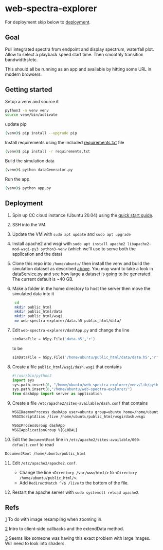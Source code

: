 # web-spectra-explorer

For deployment skip below to [deployment](#deployment).

## Goal

Pull integrated spectra from endpoint and display spectrum, waterfall plot. Allow to select a playback speed start time. Then smoothly transition bandwidths/etc.

This should all be running as an app and available by hitting some URL in modern browsers.

## Getting started

Setup a venv and source it

```bash
python3 -m venv venv
source venv/bin/activate
```

update pip

```bash
(venv)$ pip install --upgrade pip
```

Install requirements using the included [requirements.txt](./requirements.txt) file

```bash
(venv)$ pip install -r requirements.txt
```

Build the simulation data

```bash
(venv)$ python dataGenerator.py
```

Run the app.

```bash
(venv)$ python app.py
```

## Deployment

1. Spin up CC cloud instance (Ubuntu 20.04) using the [quick start guide](https://docs.computecanada.ca/wiki/Cloud_Quick_Start).

2. SSH into the VM.

3. Update the VM with `sudo apt update` and `sudo apt upgrade`

4. Install apache2 and wsgi with `sudo apt install apache2 libapache2-mod-wsgi-py3 python3-venv` (which we'll use to serve both the application and the data)

5. Clone this repo into `/home/ubuntu/` then install the venv and build the simulation dataset as described [above](#getting-started). You may want to take a look in [dataService.py](./dataService.py) and see how large a dataset is going to be generated. The current default is ~40 GB.

6. Make a folder in the home directory to host the server then move the simulated data into it

   ```bash
    cd
    mkdir public_html
    mkdir public_html/data
    mkdir public_html/wsgi
    mv web-spectra-explorer/data.h5 public_html/data/
    ```

7. Edit `web-spectra-explorer/dashApp.py` and change the line

    ```python
    simDataFile = h5py.File('data.h5','r')
    ```

    to be

    ```python
   simDataFile = h5py.File('/home/ubuntu/public_html/data/data.h5','r')

    ```


8. Create a file `public_html/wsgi/dash.wsgi` that contains

   ```python
   #!/usr/bin/python3
   import sys
   sys.path.insert(0, "/home/ubuntu/web-spectra-explorer/venv/lib/python3.8/site-packages")
   sys.path.insert(0,"/home/ubuntu/web-spectra-explorer/")
   from dashApp import server as application
   ```

9. Create a file `/etc/apache2/sites-available/dash.conf` that contains

   ```bash
   WSGIDaemonProcess dashApp user=ubuntu group=ubuntu home=/home/ubuntu threads=5
   WSGIScriptAlias /live /home/ubuntu/public_html/wsgi/dash.wsgi

   WSGIProcessGroup dashApp
   WSGIApplicationGroup %{GLOBAL}
   ```

10. Edit the `DocumentRoot` line in `/etc/apache2/sites-available/000-default.conf` to read

   ```bash 
   DocumentRoot /home/ubuntu/public_html
   ```

11. Edit `/etc/apache2/apache2.conf`.
    - Change the line `<Directory /var/www/html/>` to `<Directory /home/ubuntu/public_html/>`.
    - Add `RedirectMatch ^/$ /live` to the bottom of the file.

12. Restart the apache server with `sudo systemctl reload apache2`.

## Refs

[1](https://community.plotly.com/t/heatmap-is-slow-for-large-data-arrays/21007/3) To do with image resampling when zooming in.

[2](https://stackoverflow.com/questions/63589249/plotly-dash-display-real-time-data-in-smooth-animation) Intro to client-side callbacks and the extendData method.

[3](https://community.plotly.com/t/heatmap-performance-layout-and-related-questions/26899) Seems like someone was having this exact problem with large images. Will need to look into shaders.
